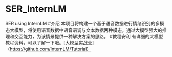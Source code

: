 # SER_InternLM
SER using InternLM 
#介绍
本项目将构建一个基于语音数据进行情绪识别的多模态大模型，将使用语音数据中语音语调与文本数据两种模态。通过大模型强大的推理和交互能力，为该情景提供一种解决方案的思路。
#教程安利
有详细的大模型教程资料，可以了解一下哦。[大模型实战营]（https://github.com/InternLM/Tutorial）
